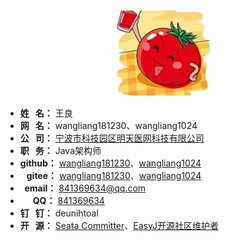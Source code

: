 <!-- 
# 关于我
-->

[//]: # (我的头像)
<div style="text-align:center">
    <img src="img/avatar.jpg" width="150"  alt="头像：烂番茄"/>
</div>

[//]: # (我的简介)
<div class="introduction">

- **姓&nbsp;&nbsp;&nbsp;名：** 王良
- **网&nbsp;&nbsp;&nbsp;名：** wangliang181230、wangliang1024
- **公&nbsp;&nbsp;&nbsp;司：** [宁波市科技园区明天医网科技有限公司](http://www.tomtaw.com.cn)
- **职&nbsp;&nbsp;&nbsp;务：** Java架构师
- **github：** [wangliang181230](https://github.com/wangliang181230)、[wangliang1024](https://github.com/wangliang1024)
- **&nbsp;&nbsp;&nbsp;gitee：** [wangliang181230](https://gitee.com/wangliang181230)、[wangliang1024](https://gitee.com/wangliang1024)
- **&nbsp;&nbsp;email：** <a href="mailto:841369634@qq.com">841369634@qq.com</a>
- **&nbsp;&nbsp;&nbsp;&nbsp;&nbsp;&nbsp;QQ：** <a href='tencent://message/?uin=841369634'>841369634</a>
- **钉&nbsp;&nbsp;&nbsp;钉：** deunihtoal
- **开&nbsp;&nbsp;&nbsp;源：** [Seata Committer](https://github.com/seata/seata/commits?author=wangliang181230)、[EasyJ开源社区维护者](https://easyj.icu/)

</div>